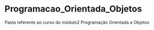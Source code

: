 # Programacao_Orientada_Objetos
Pasta referente ao curso do módulo2 Programação Orientada a Objetos
